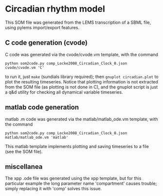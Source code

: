 Circadian rhythm model
======================

This SOM file was generated from the LEMS transcription of a SBML
file, using pylems import/export features.

C code generation (cvode)
--------------------------

C code was generated via the cvode/cvode.vm template, with the command
```
python som2code.py comp_Locke2008_Circadian_Clock_0.json cvode/cvode.vm 'C' 
```

to run it, just ```make``` (sundials library required); then
```gnuplot circadian.plot``` to plot the resulting timeseries. Notice
that plotting information is not extracted from the SOM file (as
plotting is not done in C), and the gnuplot script is just a q&d
utility for checking all dynamical variable timeseries.


matlab code generation
------------------------

matlab .m code was generated via the matlab/matlab_ode.vm template, with the command
```
python som2code.py comp_Locke2008_Circadian_Clock_0.json matlab/matlab_ode.vm 'matlab' 
```

This matlab template implements plotting and saving timeseries to
a file (see the SOM file).


miscellanea
-----------
The xpp .ode file was generated using the xpp template, but for this
particular example the long parameter name 'compartment' causes
trouble; simply replacing it with 'comp' solves this issue.